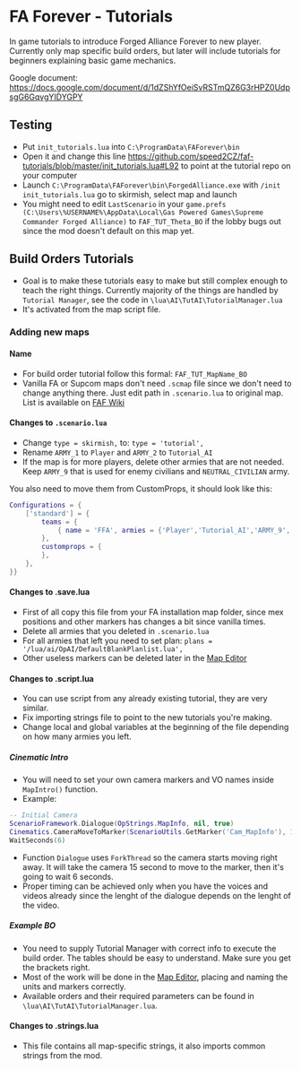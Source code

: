 # FA Forever - Tutorials

In game tutorials to introduce Forged Alliance Forever to new player. Currently only map specific build orders, but later will include tutorials for beginners explaining basic game mechanics.

Google document: https://docs.google.com/document/d/1dZShYfOeiSvRSTmQZ6G3rHPZ0UdpsgG6GqvgYIDYGPY

## Testing

* Put `init_tutorials.lua` into `C:\ProgramData\FAForever\bin`
* Open it and change this line https://github.com/speed2CZ/faf-tutorials/blob/master/init_tutorials.lua#L92 to point at the tutorial repo on your computer
* Launch `C:\ProgramData\FAForever\bin\ForgedAlliance.exe` with `/init init_tutorials.lua` go to skirmish, select map and launch
* You might need to edit `LastScenario` in your `game.prefs (C:\Users\%USERNAME%\AppData\Local\Gas Powered Games\Supreme Commander Forged Alliance)` to `FAF_TUT_Theta_BO` if the lobby bugs out since the mod doesn't default on this map yet.

## Build Orders Tutorials

* Goal is to make these tutorials easy to make but still complex enough to teach the right things. Currently majority of the things are handled by `Tutorial Manager`, see the code in `\lua\AI\TutAI\TutorialManager.lua`
* It's activated from the map script file.

### Adding new maps

#### Name

* For build order tutorial follow this formal: `FAF_TUT_MapName_BO`
* Vanilla FA or Supcom maps don't need `.scmap` file since we don't need to change anything there.
Just edit path in `.scenario.lua` to original map. List is available on [FAF Wiki](http://wiki.faforever.com/index.php?title=Map_Editor#Source_of_inspiration)

#### Changes to `.scenario.lua`
* Change `type = skirmish,` to: `type = 'tutorial',`
* Rename `ARMY_1` to `Player` and `ARMY_2` to `Tutorial_AI`
* If the map is for more players, delete other armies that are not needed. Keep `ARMY_9` that is used for enemy civilians and `NEUTRAL_CIVILIAN` army.

You also need to move them from CustomProps, it should look like this:
```LUA
Configurations = {
    ['standard'] = {
        teams = {
            { name = 'FFA', armies = {'Player','Tutorial_AI','ARMY_9','NEUTRAL_CIVILIAN',} },
        },
        customprops = {
        },
    },
}}
```
#### Changes to .save.lua
* First of all copy this file from your FA installation map folder, since mex positions and other markers has changes a bit since vanilla times.
* Delete all armies that you deleted in `.scenario.lua`
* For all armies that left you need to set plan: `plans = '/lua/ai/OpAI/DefaultBlankPlanlist.lua',`
* Other useless markers can be deleted later in the [Map Editor](http://wiki.faforever.com/index.php?title=Map_Editor)

#### Changes to .script.lua
* You can use script from any already existing tutorial, they are very similar.
* Fix importing strings file to point to the new tutorials you're making.
* Change local and global variables at the beginning of the file depending on how many armies you left.

##### Cinematic Intro
* You will need to set your own camera markers and VO names inside `MapIntro()` function.
* Example:
```LUA
-- Initial Camera
ScenarioFramework.Dialogue(OpStrings.MapInfo, nil, true)
Cinematics.CameraMoveToMarker(ScenarioUtils.GetMarker('Cam_MapInfo'), 15)
WaitSeconds(6)
```
* Function `Dialogue` uses `ForkThread` so the camera starts moving right away. It will take the camera 15 second to move to the marker, then it's going to wait 6 seconds.
* Proper timing can be achieved only when you have the voices and videos already since the lenght of the dialogue depends on the lenght of the video.

##### Example BO
* You need to supply Tutorial Manager with correct info to execute the build order. The tables should be easy to understand. Make sure you get the brackets right.
* Most of the work will be done in the [Map Editor](http://wiki.faforever.com/index.php?title=Map_Editor), placing and naming the units and markers correctly.
* Available orders and their required parameters can be found in `\lua\AI\TutAI\TutorialManager.lua`.

#### Changes to .strings.lua
* This file contains all map-specific strings, it also imports common strings from the mod.
